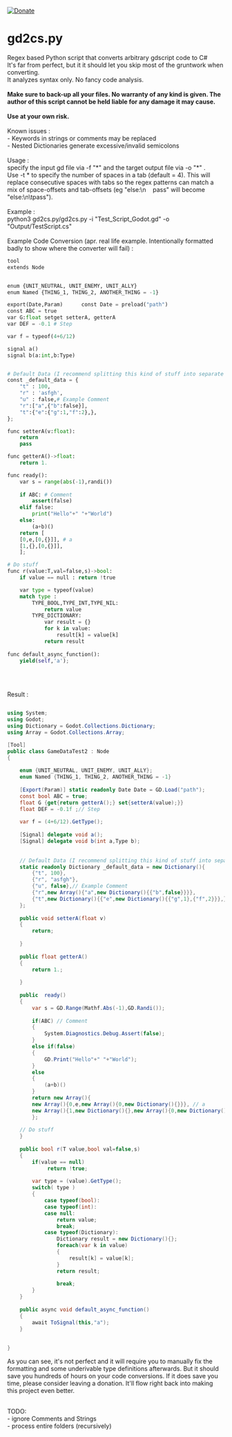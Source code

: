 [![Donate](https://img.shields.io/badge/Donate-PayPal-green.svg)](https://www.paypal.com/donate?hosted_button_id=SP5PDHLKEMYFW)

# gd2cs.py
Regex based Python script that converts arbitrary gdscript code to C#<br>
It's far from perfect, but it it should let you skip most of the gruntwork when converting. <br> 
It analyzes syntax only. No fancy code analysis.
<br /> 
<br /> 
<b>Make sure to back-up all your files. No warranty of any kind is given. The author of this script cannot be held liable for any damage it may cause. <br><br>Use at your own risk.</b> <br><br>
Known issues :<br>
\- Keywords in strings or comments may be replaced<br>
\- Nested Dictionaries generate excessive/invalid semicolons<br>
<br>
Usage : <br>specify the input gd file via -f "\*" and the target output file via -o "\*" . <br>
Use -t * to specify the number of spaces in a tab (default = 4). This will replace consecutive spaces with tabs so the regex patterns can match a mix of space-offsets and tab-offsets (eg "else:\n&nbsp;&nbsp;&nbsp;&nbsp;pass" will become "else:\n\tpass").<br>
<br>
Example :<br>
python3 gd2cs.py/gd2cs.py -i "Test_Script_Godot.gd" -o "Output/TestScript.cs"<br>
<br>
Example Code Conversion (apr. real life example. Intentionally formatted badly to show where the converter will fail) :<br>
```python
tool
extends Node


enum {UNIT_NEUTRAL, UNIT_ENEMY, UNIT_ALLY}
enum Named {THING_1, THING_2, ANOTHER_THING = -1}

export(Date,Param)      const Date = preload("path")
const ABC = true
var G:float setget setterA, getterA
var DEF = -0.1 # Step

var f = typeof(4+6/12)

signal a()
signal b(a:int,b:Type)


# Default Data (I recommend splitting this kind of stuff into separate json files in c#)
const _default_data = {
	"t" : 100,
	"r" : 'asfgh',
	"u" : false,# Example Comment
	"r":["a",{"b":false}],
	"t":{"e":{"g":1,"f":2},},
};

func setterA(v:float):
	return
	pass

func getterA()->float:
	return 1.

func ready():
	var s = range(abs(-1),randi())
	
    if ABC: # Comment
        assert(false)
    elif false:
        print("Hello"+" "+"World")
    else:
        (a+b)()
    return [
    [0,e,[0,{}]], # a
    [1,{},[0,{}]],
    ];

# Do stuff
func r(value:T,val=false,s)->bool:
	if value == null : return !true

	var type = typeof(value)
	match type :
		TYPE_BOOL,TYPE_INT,TYPE_NIL:
			return value
		TYPE_DICTIONARY:
			var result = {}
			for k in value:
				result[k] = value[k]
			return result
			
func default_async_function():
	yield(self,'a');

```

<br>
<br>


Result :<br>

```cs

using System;
using Godot;
using Dictionary = Godot.Collections.Dictionary;
using Array = Godot.Collections.Array;

[Tool]
public class GameDataTest2 : Node
{
	 
	enum {UNIT_NEUTRAL, UNIT_ENEMY, UNIT_ALLY};
	enum Named {THING_1, THING_2, ANOTHER_THING = -1}
	
	[Export(Param)] static readonly Date Date = GD.Load("path");
	const bool ABC = true;
	float G {get{return getterA();} set{setterA(value);}}
	float DEF = -0.1f ;// Step
	
	var f = (4+6/12).GetType();
	
	[Signal] delegate void a();
	[Signal] delegate void b(int a,Type b);
	
	
	// Default Data (I recommend splitting this kind of stuff into separate json files in c//)
	static readonly Dictionary _default_data = new Dictionary(){
		{"t", 100},
		{"r", "asfgh"},
		{"u", false},// Example Comment
		{"r",new Array(){"a",new Dictionary(){{"b",false}}}},
		{"t",new Dictionary(){{"e",new Dictionary(){{"g",1},{"f",2}}},}},
	};
	
	public void setterA(float v)
	{  
		return;
	
	}
	
	public float getterA()
	{  
		return 1.;
	
	}
	
	public  ready()
	{  
		var s = GD.Range(Mathf.Abs(-1),GD.Randi());
		
		if(ABC) // Comment
		{
			System.Diagnostics.Debug.Assert(false);
		}
		else if(false)
		{
			GD.Print("Hello"+" "+"World");
		}
		else
		{
			(a+b)()
		}
		return new Array(){
		new Array(){0,e,new Array(){0,new Dictionary(){}}}, // a
		new Array(){1,new Dictionary(){},new Array(){0,new Dictionary(){}}},
		};
	
	// Do stuff
	}
	
	public bool r(T value,bool val=false,s)
	{  
		if(value == null)
			 return !true;
	
		var type = (value).GetType();
		switch( type )
		{
			case typeof(bool):
			case typeof(int):
			case null:
				return value;
				break;
			case typeof(Dictionary):
				Dictionary result = new Dictionary(){};
				foreach(var k in value)
				{
					result[k] = value[k];
				}
				return result;
				
				break;
		}
	}
	
	public async void default_async_function()
	{  
		await ToSignal(this,"a");
	}
	
				
}
```

As you can see, it's not perfect and it will require you to manually fix the formatting and some underivable type definitions afterwards. But it should save you hundreds of hours on your code conversions. If it does save you time, please consider leaving a donation. It'll flow right back into making this project even better.

<br>
TODO:<br>
- ignore Comments and Strings<br>
- process entire folders (recursively)<br>
